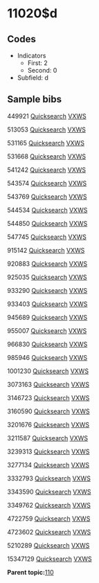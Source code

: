 # 11020$d

## Codes

-   Indicators
    -   First: 2
    -   Second: 0
-   Subfield: d

## Sample bibs

449921 [Quicksearch](https://search.library.yale.edu/catalog/449921) [VXWS](http://prodorbis.library.yale.edu:7014/vxws/GetHoldingsService?bibId=449921)

513053 [Quicksearch](https://search.library.yale.edu/catalog/513053) [VXWS](http://prodorbis.library.yale.edu:7014/vxws/GetHoldingsService?bibId=513053)

531165 [Quicksearch](https://search.library.yale.edu/catalog/531165) [VXWS](http://prodorbis.library.yale.edu:7014/vxws/GetHoldingsService?bibId=531165)

531668 [Quicksearch](https://search.library.yale.edu/catalog/531668) [VXWS](http://prodorbis.library.yale.edu:7014/vxws/GetHoldingsService?bibId=531668)

541242 [Quicksearch](https://search.library.yale.edu/catalog/541242) [VXWS](http://prodorbis.library.yale.edu:7014/vxws/GetHoldingsService?bibId=541242)

543574 [Quicksearch](https://search.library.yale.edu/catalog/543574) [VXWS](http://prodorbis.library.yale.edu:7014/vxws/GetHoldingsService?bibId=543574)

543769 [Quicksearch](https://search.library.yale.edu/catalog/543769) [VXWS](http://prodorbis.library.yale.edu:7014/vxws/GetHoldingsService?bibId=543769)

544534 [Quicksearch](https://search.library.yale.edu/catalog/544534) [VXWS](http://prodorbis.library.yale.edu:7014/vxws/GetHoldingsService?bibId=544534)

544850 [Quicksearch](https://search.library.yale.edu/catalog/544850) [VXWS](http://prodorbis.library.yale.edu:7014/vxws/GetHoldingsService?bibId=544850)

547745 [Quicksearch](https://search.library.yale.edu/catalog/547745) [VXWS](http://prodorbis.library.yale.edu:7014/vxws/GetHoldingsService?bibId=547745)

915142 [Quicksearch](https://search.library.yale.edu/catalog/915142) [VXWS](http://prodorbis.library.yale.edu:7014/vxws/GetHoldingsService?bibId=915142)

920883 [Quicksearch](https://search.library.yale.edu/catalog/920883) [VXWS](http://prodorbis.library.yale.edu:7014/vxws/GetHoldingsService?bibId=920883)

925035 [Quicksearch](https://search.library.yale.edu/catalog/925035) [VXWS](http://prodorbis.library.yale.edu:7014/vxws/GetHoldingsService?bibId=925035)

933290 [Quicksearch](https://search.library.yale.edu/catalog/933290) [VXWS](http://prodorbis.library.yale.edu:7014/vxws/GetHoldingsService?bibId=933290)

933403 [Quicksearch](https://search.library.yale.edu/catalog/933403) [VXWS](http://prodorbis.library.yale.edu:7014/vxws/GetHoldingsService?bibId=933403)

945689 [Quicksearch](https://search.library.yale.edu/catalog/945689) [VXWS](http://prodorbis.library.yale.edu:7014/vxws/GetHoldingsService?bibId=945689)

955007 [Quicksearch](https://search.library.yale.edu/catalog/955007) [VXWS](http://prodorbis.library.yale.edu:7014/vxws/GetHoldingsService?bibId=955007)

966830 [Quicksearch](https://search.library.yale.edu/catalog/966830) [VXWS](http://prodorbis.library.yale.edu:7014/vxws/GetHoldingsService?bibId=966830)

985946 [Quicksearch](https://search.library.yale.edu/catalog/985946) [VXWS](http://prodorbis.library.yale.edu:7014/vxws/GetHoldingsService?bibId=985946)

1001230 [Quicksearch](https://search.library.yale.edu/catalog/1001230) [VXWS](http://prodorbis.library.yale.edu:7014/vxws/GetHoldingsService?bibId=1001230)

3073163 [Quicksearch](https://search.library.yale.edu/catalog/3073163) [VXWS](http://prodorbis.library.yale.edu:7014/vxws/GetHoldingsService?bibId=3073163)

3146723 [Quicksearch](https://search.library.yale.edu/catalog/3146723) [VXWS](http://prodorbis.library.yale.edu:7014/vxws/GetHoldingsService?bibId=3146723)

3160590 [Quicksearch](https://search.library.yale.edu/catalog/3160590) [VXWS](http://prodorbis.library.yale.edu:7014/vxws/GetHoldingsService?bibId=3160590)

3201676 [Quicksearch](https://search.library.yale.edu/catalog/3201676) [VXWS](http://prodorbis.library.yale.edu:7014/vxws/GetHoldingsService?bibId=3201676)

3211587 [Quicksearch](https://search.library.yale.edu/catalog/3211587) [VXWS](http://prodorbis.library.yale.edu:7014/vxws/GetHoldingsService?bibId=3211587)

3239313 [Quicksearch](https://search.library.yale.edu/catalog/3239313) [VXWS](http://prodorbis.library.yale.edu:7014/vxws/GetHoldingsService?bibId=3239313)

3277134 [Quicksearch](https://search.library.yale.edu/catalog/3277134) [VXWS](http://prodorbis.library.yale.edu:7014/vxws/GetHoldingsService?bibId=3277134)

3332793 [Quicksearch](https://search.library.yale.edu/catalog/3332793) [VXWS](http://prodorbis.library.yale.edu:7014/vxws/GetHoldingsService?bibId=3332793)

3343590 [Quicksearch](https://search.library.yale.edu/catalog/3343590) [VXWS](http://prodorbis.library.yale.edu:7014/vxws/GetHoldingsService?bibId=3343590)

3349762 [Quicksearch](https://search.library.yale.edu/catalog/3349762) [VXWS](http://prodorbis.library.yale.edu:7014/vxws/GetHoldingsService?bibId=3349762)

4722759 [Quicksearch](https://search.library.yale.edu/catalog/4722759) [VXWS](http://prodorbis.library.yale.edu:7014/vxws/GetHoldingsService?bibId=4722759)

4723602 [Quicksearch](https://search.library.yale.edu/catalog/4723602) [VXWS](http://prodorbis.library.yale.edu:7014/vxws/GetHoldingsService?bibId=4723602)

5210289 [Quicksearch](https://search.library.yale.edu/catalog/5210289) [VXWS](http://prodorbis.library.yale.edu:7014/vxws/GetHoldingsService?bibId=5210289)

15347129 [Quicksearch](https://search.library.yale.edu/catalog/15347129) [VXWS](http://prodorbis.library.yale.edu:7014/vxws/GetHoldingsService?bibId=15347129)

**Parent topic:**[110](../../tags/110/110.md)

